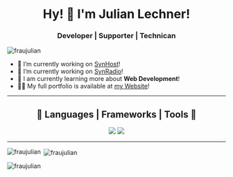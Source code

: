 <h1 align="center">Hy! 👋 I'm Julian Lechner!</h1>
<h3 align="center">Developer | Supporter | Technican</h3>

<p align="left"> <img src="https://komarev.com/ghpvc/?username=fraujulian&label=Profile%20views&color=0e75b6&style=flat" alt="fraujulian" /> </p>

- 🔭 I’m currently working on [SynHost](https://SynHost.de/)!
- 🔭 I’m currently working on [SynRadio](https://SynRadio.de/)!
- 🌱 I am currently learning more about **Web Development**!
- 👨‍💻 My full portfolio is available at [my Website](https://FrauJulian.xyz/)!

---

<h2 align="center">🧰 Languages | Frameworks | Tools 🧰</h2>
<div align="center">
  <img src="https://skillicons.dev/icons?i=stackoverflow,github,git,vscode,idea,docker,dotnet,linux,jenkins,raspberrypi,cloudflare,discord" />
  <img src="https://skillicons.dev/icons?i=java,arduino,php,html,css,javascript,nodejs,typescript,express,mongodb,mysql" />
  <br>
</div>

<hr>

<p><img align="left" src="https://github-readme-stats.vercel.app/api/top-langs?username=fraujulian&show_icons=true&locale=en&layout=compact&theme=tokyonight" alt="fraujulian" /></p>

<p>&nbsp;<img align="center" src="https://github-readme-stats.vercel.app/api?username=fraujulian&show_icons=true&locale=en&theme=tokyonight" alt="fraujulian" /></p>

<p><img align="center" src="https://github-readme-streak-stats.herokuapp.com/?user=fraujulian&&theme=tokyonight" alt="fraujulian" /></p>

